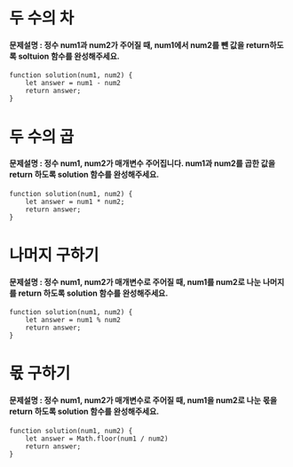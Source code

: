 # 두 수의 차
#### 문제설명 : 정수 num1과 num2가 주어질 때, num1에서 num2를 뺀 값을 return하도록 soltuion 함수를 완성해주세요.
```
function solution(num1, num2) {
    let answer = num1 - num2
    return answer;
}
```
# 두 수의 곱
#### 문제설명 : 정수 num1, num2가 매개변수 주어집니다. num1과 num2를 곱한 값을 return 하도록 solution 함수를 완성해주세요.
```
function solution(num1, num2) {
    let answer = num1 * num2;
    return answer;
}
```
# 나머지 구하기
#### 문제설명 : 정수 num1, num2가 매개변수로 주어질 때, num1를 num2로 나눈 나머지를 return 하도록 solution 함수를 완성해주세요.
```
function solution(num1, num2) {
    let answer = num1 % num2 
    return answer;
}
```
# 몫 구하기
#### 문제설명 : 정수 num1, num2가 매개변수로 주어질 때, num1을 num2로 나눈 몫을 return 하도록 solution 함수를 완성해주세요.
```
function solution(num1, num2) {
    let answer = Math.floor(num1 / num2)
    return answer;
}
```
